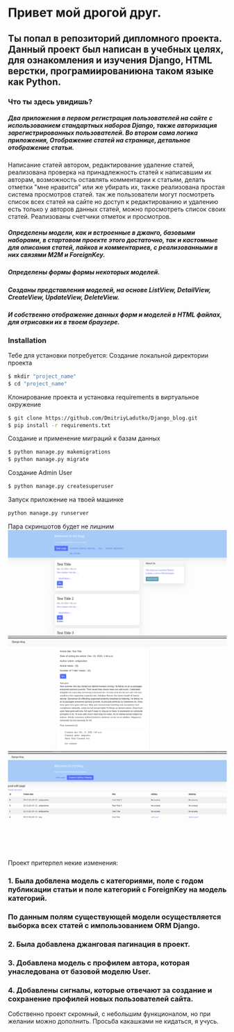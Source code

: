 # Привет мой дрогой друг.
## Ты попал в репозиторий дипломного проекта. Данный проект был написан в учебных целях, для ознакомления и изучения Django,  HTML верстки, програмиированиюна таком языке как Python.


### Что ты здесь увидишь?
##### Два приложения в первом регистрация пользователей на сайте с использованием стандартных наборов Django, также авторизация зарегистрированных пользователей.  Во втором сама логика приложения, Отображение статей на странице, детальное отображение статьи.
Написание статей автором, редактирование удаление статей, реализована проверка на принадлежность статей к написавшим их авторам, возможность оставлять комментарии к статьям, делать отметки "мне нравится" или же убирать их, также реализована простая система просмотров статей. так же пользователи могут посмотреть список всех статей на сайте но доступ к редактированию и удалению есть только у авторов данных статей, можно просмотреть список своих статей. Реализованы счетчики отметок и просмотров.

##### Определены модели, как и встроенные в джанго,  базовыми наборами, в стартовом проекте этого достаточно, так и кастомные для описания статей, лайков и комментариев, с реализованными в них связями M2M и ForeignKey.
##### Определены формы формы некоторых моделей.
##### Созданы представления моделей, на основе ListView, DetailView, CreateView, UpdateView, DeleteView.
##### И собственно отображение данных форм и моделей в HTML файлах, для отрисовки их в твоем браузере.


### Installation

Тебе для установки потребуется:
Создание локальной директории проекта
```sh
$ mkdir "project_name"
$ cd "project_name"
```

Клонирование проекта и установка requirements в виртуальное окружение
```sh
$ git clone https://github.com/DmitriyLadutko/Django_blog.git
$ pip install -r requirements.txt
```
Создание и применение миграций к базам данных
```sh
$ python manage.py makemigrations
$ python manage.py migrate
```
Создание Admin User
```sh
$ python manage.py createsuperuser
```
Запуск приложение на твоей машинке
```sh
python manage.py runserver
```
Пара скриншотов будет не лишним
![Image alt](https://github.com/DmitriyLadutko/Django_blog/blob/main/screenshots/%D0%A1%D0%BD%D0%B8%D0%BC%D0%BE%D0%BA%20%D1%8D%D0%BA%D1%80%D0%B0%D0%BD%D0%B0%20%D0%BE%D1%82%202020-12-23%2016-46-55.png)
![Image alt](https://github.com/DmitriyLadutko/Django_blog/blob/main/screenshots/%D0%A1%D0%BD%D0%B8%D0%BC%D0%BE%D0%BA%20%D1%8D%D0%BA%D1%80%D0%B0%D0%BD%D0%B0%20%D0%BE%D1%82%202020-12-23%2016-49-57.png)
![Image alt](https://github.com/DmitriyLadutko/Django_blog/blob/main/screenshots/%D0%A1%D0%BD%D0%B8%D0%BC%D0%BE%D0%BA%20%D1%8D%D0%BA%D1%80%D0%B0%D0%BD%D0%B0%20%D0%BE%D1%82%202020-12-23%2016-52-12.png)
Проект притерпел некие изменения:
### 1. Была добвлена модель с категориями, поле с годом публикации статьи и поле категорий с ForeignKey на модель категорий.
### По данным полям существующей модели осуществляется выборка всех статей с импользованием ORM Django.
### 2. Была добавлена джанговая пагинация в проект.
### 3. Добавлена модель с профилем автора, которая унаследована от базовой моделю User.
### 4. Добавлены сигналы, которые отвечают за создание и сохранение профилей новых пользователей сайта.
Собственно проект скромный, с небольшим функционалом, но при желании можно дополнить. Просьба какашками не кидаться, я учусь.
